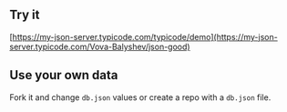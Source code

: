 ## Try it

[https://my-json-server.typicode.com/typicode/demo](https://my-json-server.typicode.com/Vova-Balyshev/json-good)

## Use your own data

Fork it and change `db.json` values or create a repo with a `db.json` file.
